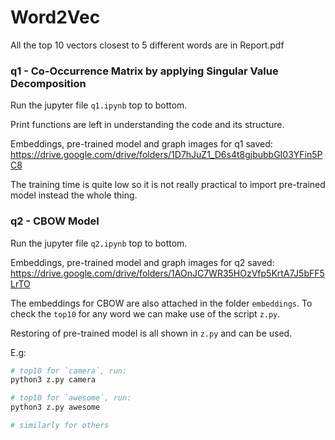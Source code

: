 # Word2Vec

All the top 10 vectors closest to 5 different words are in Report.pdf


### q1 - Co-Occurrence Matrix by applying Singular Value Decomposition
Run the jupyter file `q1.ipynb` top to bottom.  

Print functions are left in understanding the code and its structure.

Embeddings, pre-trained model and graph images for q1 saved:
https://drive.google.com/drive/folders/1D7hJuZ1_D6s4t8gjbubbGI03YFin5PC8

The training time is quite low so it is not really practical to import pre-trained model instead the whole thing.

### q2 - CBOW Model
Run the jupyter file `q2.ipynb` top to bottom.

Embeddings, pre-trained model and graph images for q2 saved:
https://drive.google.com/drive/folders/1AOnJC7WR35HOzVfp5KrtA7J5bFF5LrTO

The embeddings for CBOW are also attached in the folder `embeddings`.
To check the `top10` for any word we can make use of the script `z.py`.

Restoring of pre-trained model is all shown in `z.py` and can be used.

E.g:    
```bash
# top10 for `camera`, run:
python3 z.py camera

# top10 for `awesome`, run:
python3 z.py awesome

# similarly for others
```